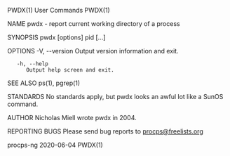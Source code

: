 PWDX(1)									 User Commands								       PWDX(1)

NAME
       pwdx - report current working directory of a process

SYNOPSIS
       pwdx [options] pid [...]

OPTIONS
       -V, --version
	      Output version information and exit.

       -h, --help
	      Output help screen and exit.

SEE ALSO
       ps(1), pgrep(1)

STANDARDS
       No standards apply, but pwdx looks an awful lot like a SunOS command.

AUTHOR
       Nicholas Miell wrote pwdx in 2004.

REPORTING BUGS
       Please send bug reports to procps@freelists.org

procps-ng								  2020-06-04								       PWDX(1)
